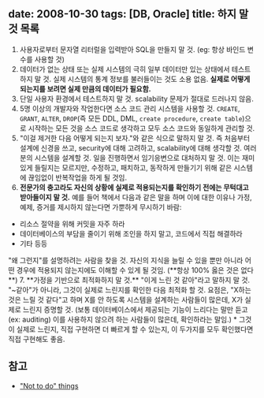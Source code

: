 date: 2008-10-30
tags: [DB, Oracle]
title: 하지 말 것 목록
---
1. 사용자로부터 문자열 리터럴을 입력받아 SQL을 만들지 말 것. (eg: 항상 바인드 변수를 사용할 것)
2. 데이터가 없는 상태 또는 실제 시스템의 극히 일부 데이터만 있는 상태에서 테스트하지 말 것. 실제 시스템의 통계 정보를 불러들이는 것도 소용 없음. **실제로 어떻게 되는지를 보려면 실제 만큼의 데이터가 필요함.**<!--more-->
3. 단일 사용자 환경에서 테스트하지 말 것. scalability 문제가 절대로 드러나지 않음.
4. 5명 이상의 개발자와 작업한다면 소스 코드 관리 시스템을 사용할 것. `CREATE`, `GRANT`, `ALTER`, `DROP`(즉 모든 DDL, DML, `create procedure`, `create table`)으로 시작하는 모든 것을 소스 코드로 생각하고 모두 소스 코드와 동일하게 관리할 것.
5. "이걸 제거한 다음 어떻게 되는지 보자."와 같은 식으로 말하지 말 것. 즉 처음부터 설계에 신경을 쓰고, security에 대해 고려하고, scalability에 대해 생각할 것. 여러분의 시스템을 설계할 것. 일을 진행하면서 임기응변으로 대처하지 말 것. 이는 재미있게 들릴지는 모르지만, 수정하고, 패치하고, 동작하게 만들기기 위해 같은 시스템에 끊임없이 반복작업을 하게 될 것임.
6. **전문가의 충고라도 자신의 상황에 실제로 적용되는지를 확인하기 전에는 무턱대고 받아들이지 말 것.** 예를 들어 책에서 다음과 같은 말을 하며 이에 대한 이유나 가정, 예제, 증거를 제시하지 않는다면 가뿐하게 무시하기 바람:
<ul><li>리소스 절약을 위해 커밋을 자주 하라</li><li>데이터베이스의 부담을 줄이기 위해 조인을 하지 말고, 코드에서 직접 해결하라</li><li>기타 등등</li></ul>"왜 그런지"를 설명하려는 사람을 찾을 것. 자신의 지식을 늘릴 수 있을 뿐만 아니라 어떤 경우에 적용되지 않는지에도 이해할 수 있게 될 것임. (**항상 100% 옳은 것은 없다**)
7. **가정을 기반으로 최적화하지 말 것.** "이게 느린 것 같아"라고 말하지 말 것. "~같아"가 아니라, 그것이 실제로 느린지를 확인한 다음 최적화 할 것. 요점은, "X하는 것은 느릴 것 같다"고 하며 X를 안 하도록 시스템을 설계하는 사람들이 많은데, X가 실제로 느린지 증명할 것. (보통 데이터베이스에서 제공되는 기능이 느리다는 말만 듣고(ex: auditing) 이를 사용하지 않으려 하는 사람들이 많은데, 확인하라는 말임.)
  * 그것이 실제로 느린지, 직접 구현하면 더 빠르게 할 수 있는지, 이 두가지를 모두 확인했다면 직접 구현해도 좋음.

## 참고
* ["Not to do" things](https://asktom.oracle.com/pls/apex/f?p=100:11:0::::P11_QUESTION_ID:53901314988148)
